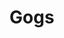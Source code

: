 <!--
 * @Author: fu.nan
 * @Date: 2020-04-07 14:52:38
 * @LastEditors: fu.nan
 * @LastEditTime: 2020-04-07 14:52:39
 -->
# Gogs